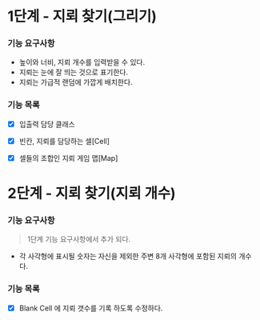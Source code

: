 # 1단계 - 지뢰 찾기(그리기)
### 기능 요구사항

* 높이와 너비, 지뢰 개수를 입력받을 수 있다.
* 지뢰는 눈에 잘 띄는 것으로 표기한다.
* 지뢰는 가급적 랜덤에 가깝게 배치한다.

### 기능 목록

- [x] 입출력 담당 클래스 
- [x] 빈칸, 지뢰를 담당하는 셀[Cell]
- [x] 셀들의 조합인 지뢰 게임 맵[Map] 


# 2단계 - 지뢰 찾기(지뢰 개수)
### 기능 요구사항
> 1단계 기능 요구사항에서 추가 되다.
* 각 사각형에 표시될 숫자는 자신을 제외한 주변 8개 사각형에 포함된 지뢰의 개수다.

### 기능 목록

- [x] Blank Cell 에 지뢰 갯수를 기록 하도록 수정하다.
